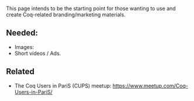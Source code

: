 This page intends to be the starting point for those wanting to use and create Coq-related branding/marketing materials.

## Needed:

- Images:
- Short vídeos / Ads.

## Related

- The Coq Users in PariS (CUPS) meetup: https://www.meetup.com/Coq-Users-in-PariS/